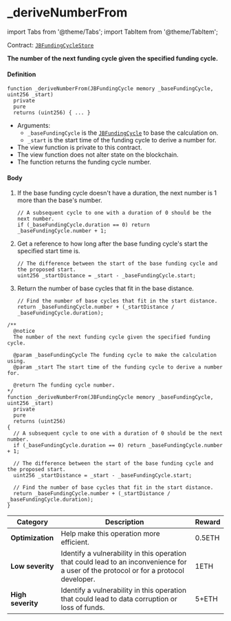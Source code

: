 # _deriveNumberFrom

import Tabs from '@theme/Tabs';
import TabItem from '@theme/TabItem';

Contract: [`JBFundingCycleStore`](/docs/v4/deprecated/v3/api/contracts/jbfundingcyclestore/README.md)​

<Tabs>
<TabItem value="Step by step" label="Step by step">

**The number of the next funding cycle given the specified funding cycle.**

#### Definition

```
function _deriveNumberFrom(JBFundingCycle memory _baseFundingCycle, uint256 _start)
  private
  pure
  returns (uint256) { ... }
```

* Arguments:
  * `_baseFundingCycle` is the [`JBFundingCycle`](/docs/v4/deprecated/v3/api/data-structures/jbfundingcycle.md) to base the calculation on.
  * `_start` is the start time of the funding cycle to derive a number for.
* The view function is private to this contract.
* The view function does not alter state on the blockchain.
* The function returns the funding cycle number.

#### Body

1.  If the base funding cycle doesn't have a duration, the next number is 1 more than the base's number.

    ```
    // A subsequent cycle to one with a duration of 0 should be the next number.
    if (_baseFundingCycle.duration == 0) return _baseFundingCycle.number + 1;
    ```
2.  Get a reference to how long after the base funding cycle's start the specified start time is.

    ```
    // The difference between the start of the base funding cycle and the proposed start.
    uint256 _startDistance = _start - _baseFundingCycle.start;
    ```
3.  Return the number of base cycles that fit in the base distance.

    ```
    // Find the number of base cycles that fit in the start distance.
    return _baseFundingCycle.number + (_startDistance / _baseFundingCycle.duration);
    ```

</TabItem>

<TabItem value="Code" label="Code">

```
/**
  @notice
  The number of the next funding cycle given the specified funding cycle.

  @param _baseFundingCycle The funding cycle to make the calculation using.
  @param _start The start time of the funding cycle to derive a number for.

  @return The funding cycle number.
*/
function _deriveNumberFrom(JBFundingCycle memory _baseFundingCycle, uint256 _start)
  private
  pure
  returns (uint256)
{
  // A subsequent cycle to one with a duration of 0 should be the next number.
  if (_baseFundingCycle.duration == 0) return _baseFundingCycle.number + 1;

  // The difference between the start of the base funding cycle and the proposed start.
  uint256 _startDistance = _start - _baseFundingCycle.start;

  // Find the number of base cycles that fit in the start distance.
  return _baseFundingCycle.number + (_startDistance / _baseFundingCycle.duration);
}
```

</TabItem>

<TabItem value="Bug bounty" label="Bug bounty">

| Category          | Description                                                                                                                            | Reward |
| ----------------- | -------------------------------------------------------------------------------------------------------------------------------------- | ------ |
| **Optimization**  | Help make this operation more efficient.                                                                                               | 0.5ETH |
| **Low severity**  | Identify a vulnerability in this operation that could lead to an inconvenience for a user of the protocol or for a protocol developer. | 1ETH   |
| **High severity** | Identify a vulnerability in this operation that could lead to data corruption or loss of funds.                                        | 5+ETH  |

</TabItem>
</Tabs>
